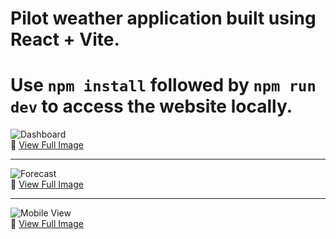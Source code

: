 # Pilot weather application built using React + Vite. 
# Use `npm install` followed by `npm run dev` to access the website locally. 


![Dashboard](https://i.imgur.com/m5B5Xge.png)  
🔗 [View Full Image](https://i.imgur.com/m5B5Xge.png)

---

![Forecast](https://i.imgur.com/iaPiKNT.png)  
🔗 [View Full Image](https://i.imgur.com/iaPiKNT.png)

---

![Mobile View](https://i.imgur.com/rxQsJn4.png)  
🔗 [View Full Image](https://i.imgur.com/rxQsJn4.png)
